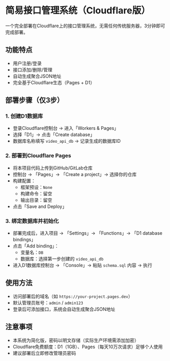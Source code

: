 # 简易接口管理系统（Cloudflare版）

一个完全部署在Cloudflare上的接口管理系统，无需任何传统服务器，3分钟即可完成部署。

## 功能特点
- 用户注册/登录
- 接口添加/删除/管理
- 自动生成聚合JSON地址
- 完全基于Cloudflare生态（Pages + D1）

## 部署步骤（仅3步）

### 1. 创建D1数据库
- 登录Cloudflare控制台 → 进入「Workers & Pages」
- 选择「D1」→ 点击「Create database」
- 数据库名称填写 `video_api_db` → 记录生成的数据库ID

### 2. 部署到Cloudflare Pages
- 将本项目代码上传到GitHub/GitLab仓库
- 控制台 → 「Pages」→ 「Create a project」→ 选择你的仓库
- 构建配置：
  - 框架预设：`None`
  - 构建命令：留空
  - 输出目录：留空
- 点击「Save and Deploy」

### 3. 绑定数据库并初始化
- 部署完成后，进入项目 → 「Settings」→ 「Functions」→ 「D1 database bindings」
- 点击「Add binding」：
  - 变量名：`DB`
  - 数据库：选择第一步创建的 `video_api_db`
- 进入D1数据库控制台 → 「Console」→ 粘贴 `schema.sql` 内容 → 执行

## 使用方法
- 访问部署后的域名（如 `https://your-project.pages.dev`）
- 默认管理员账号：`admin` / `admin123`
- 登录后可添加接口，系统会自动生成聚合JSON地址

## 注意事项
- 本系统为简化版，密码以明文存储（实际生产环境需添加加密）
- Cloudflare免费额度：D1（1GB）、Pages（每天10万次请求）足够个人使用
- 建议部署后立即修改管理员密码
    